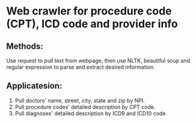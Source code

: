 # Web crawler for procedure code (CPT), ICD code and provider info

## Methods:
Use request to pull text from webpage, then use NLTK, beautiful soup and regular expression to parse and extract desired information.

## Applicatesion:
1. Pull doctors' name, street, city, state and zip by NPI.
2. Pull procedure codes' detailed description by CPT code.
3. Pull diagnoses' detailed description by ICD9 and ICD10 code.
